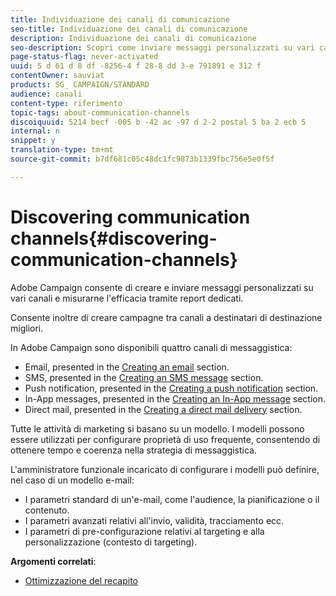 ```yaml
---
title: Individuazione dei canali di comunicazione
seo-title: Individuazione dei canali di comunicazione
description: Individuazione dei canali di comunicazione
seo-description: Scopri come inviare messaggi personalizzati su vari canali e per creare campagne tra canali per un targeting migliore dei destinatari.
page-status-flag: never-activated
uuid: 5 d 61 d 8 df -8256-4 f 28-8 dd 3-e 791891 e 312 f
contentOwner: sauviat
products: SG_ CAMPAIGN/STANDARD
audience: canali
content-type: riferimento
topic-tags: about-communication-channels
discoiquuid: 5214 becf -005 b -42 ac -97 d 2-2 postal 5 ba 2 ecb 5
internal: n
snippet: y
translation-type: tm+mt
source-git-commit: b7df681c05c48dc1fc9873b1339fbc756e5e0f5f

---
```



# Discovering communication channels{#discovering-communication-channels}

Adobe Campaign consente di creare e inviare messaggi personalizzati su vari canali e misurarne l'efficacia tramite report dedicati.

Consente inoltre di creare campagne tra canali a destinatari di destinazione migliori.

In Adobe Campaign sono disponibili quattro canali di messaggistica:

* Email, presented in the [Creating an email](../../channels/using/creating-an-email.md) section.
* SMS, presented in the [Creating an SMS message](../../channels/using/creating-an-sms-message.md) section.
* Push notification, presented in the [Creating a push notification](../../channels/using/preparing-and-sending-a-push-notification.md) section.
* In-App messages, presented in the [Creating an In-App message](../../channels/using/about-in-app-messaging.md) section.
* Direct mail, presented in the [Creating a direct mail delivery](../../channels/using/creating-the-direct-mail.md) section.

Tutte le attività di marketing si basano su un modello. I modelli possono essere utilizzati per configurare proprietà di uso frequente, consentendo di ottenere tempo e coerenza nella strategia di messaggistica.

L'amministratore funzionale incaricato di configurare i modelli può definire, nel caso di un modello e-mail:

* I parametri standard di un'e-mail, come l'audience, la pianificazione o il contenuto.
* I parametri avanzati relativi all'invio, validità, tracciamento ecc.
* I parametri di pre-configurazione relativi al targeting e alla personalizzazione (contesto di targeting).

**Argomenti correlati**:

* [Ottimizzazione del recapito](https://docs.campaign.adobe.com/doc/standard/getting_started/en/ACS_Deliverability.html)

